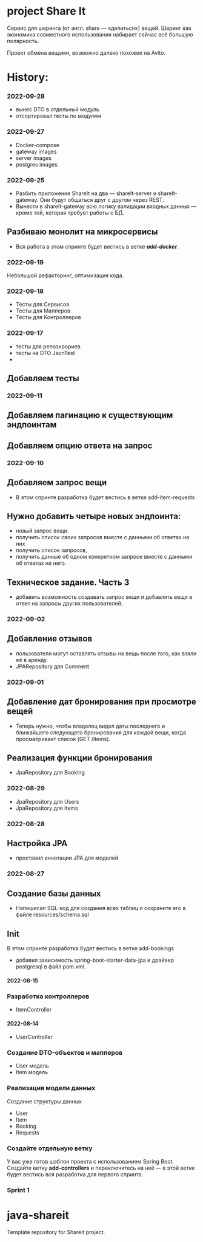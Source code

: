 # project Share It

Сервис для шеринга (от англ. share — «делиться») вещей.
Шеринг как экономика совместного использования набирает сейчас всё большую полярность.

Проект обмена вещами, возможно далеко похожее на Avito.

# History:
### 2022-09-28
- вынес DTO в отдельный модуль
- отсортировал тесты по модулям

### 2022-09-27
- Docker-compose
- gateway images
- server images
- postgres images

### 2022-09-25
- Разбить приложение ShareIt на два — shareIt-server и shareIt-gateway. Они будут общаться друг с другом через REST. 
- Вынести в shareIt-gateway всю логику валидации входных данных — кроме той, которая требует работы с БД.

## Разбиваю монолит на микросервисы
- Вся работа в этом спринте будет вестись в ветке **_add-docker_**.

### 2022-09-19
Небольшой рефакторинг, оптимизация кода.
### 2022-09-18
- Тесты для Сервисов
- Тесты для Мапперов
- Тесты для Контроллеров
### 2022-09-17
- тесты для репозирориев
- тесты на DTO JsonTest
-
## Добавляем тесты

### 2022-09-11
## Добавляем пагинацию к существующим эндпоинтам

## Добавляем опцию ответа на запрос

### 2022-09-10
## Добавляем запрос вещи
- В этом спринте разработка будет вестись в ветке add-item-requests

## Нужно добавить четыре новых эндпоинта:
- новый запрос вещи.
- получить список своих запросов вместе с данными об ответах на них
- получить список запросов,
- получить данные об одном конкретном запросе вместе с данными об ответах на него.

## Техническое задание. Часть 3
- добавить возможность создавать запрос вещи и добавлять вещи в ответ на запросы других пользователей.


### 2022-09-02
## Добавление отзывов
- пользователи могут оставлять отзывы на вещь после того, как взяли её в аренду.
- JPARepository для Comment

### 2022-09-01
## Добавление дат бронирования при просмотре вещей
- Теперь нужно, чтобы владелец видел даты последнего и ближайшего следующего бронирования для каждой вещи, когда просматривает список (GET /items).

## Реализация функции бронирования
- JpaRepository для Booking

### 2022-08-29
- JpaRepository для Users
- JpaRepository для Items

### 2022-08-28
## Настройка JPA
- проставил аннотации JPA для моделей

### 2022-08-27
## Создание базы данных

- Напишисал SQL-код для создания всех таблиц и сохраните его в файле resources/schema.sql

## Init
В этом спринте разработка будет вестись в ветке add-bookings
- добавил зависимость spring-boot-starter-data-jpa и драйвер postgresql в файл pom.xml.

#### 2022-08-15
### Разработка контроллеров

- ItemController
#### 2022-08-14
- UserController

### Создание DTO-объектов и мапперов

- User модель
- Item модель

### Реализация модели данных

Создание структуры данных

- User
- Item
- Booking
- Requests

### Создайте отдельную ветку

У вас уже готов шаблон проекта с использованием Spring Boot. Создайте ветку **add-controllers** и
переключитесь на неё — в этой ветке будет вестись вся разработка для первого спринта.

### Sprint 1

# java-shareit

Template repository for Shareit project.
